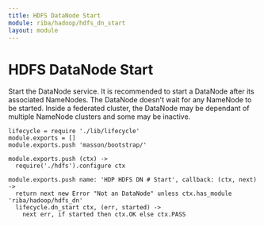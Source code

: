 ```yaml
---
title: HDFS DataNode Start
module: riba/hadoop/hdfs_dn_start
layout: module
---
```


# HDFS DataNode Start

Start the DataNode service. It is recommended to start a DataNode after its associated 
NameNodes. The DataNode doesn't wait for any NameNode to be started. Inside a 
federated cluster, the DataNode may be dependant of multiple NameNode clusters 
and some may be inactive.

    lifecycle = require './lib/lifecycle'
    module.exports = []
    module.exports.push 'masson/bootstrap/'

    module.exports.push (ctx) ->
      require('./hdfs').configure ctx

    module.exports.push name: 'HDP HDFS DN # Start', callback: (ctx, next) ->
      return next new Error "Not an DataNode" unless ctx.has_module 'riba/hadoop/hdfs_dn'
      lifecycle.dn_start ctx, (err, started) ->
        next err, if started then ctx.OK else ctx.PASS